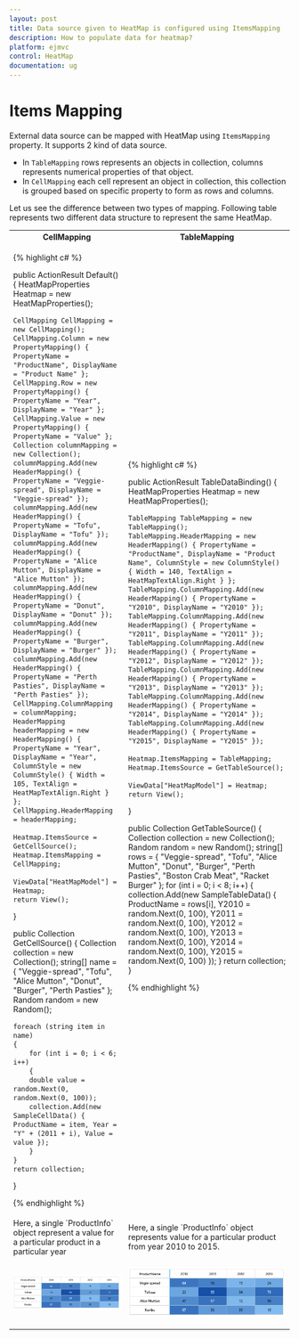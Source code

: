 ```yaml
---
layout: post
title: Data source given to HeatMap is configured using ItemsMapping
description: How to populate data for heatmap?
platform: ejmvc
control: HeatMap
documentation: ug
---
```


# Items Mapping

External data source can be mapped with HeatMap using `ItemsMapping` property. It supports 2 kind of data source.

* In `TableMapping` rows represents an objects in collection, columns represents numerical properties of that object.
* In `CellMapping` each cell represent an object in collection, this collection is grouped based on specific property to form as rows and columns.

Let us see the difference between two types of mapping. Following table represents two different data structure to represent the same HeatMap.

<table>
<tr>
 <th>CellMapping</th>
<th>TableMapping</th>
</tr>
<tr>
<td>
      
{% highlight c# %}

public ActionResult Default()
{
    HeatMapProperties Heatmap = new HeatMapProperties();

    CellMapping CellMapping = new CellMapping();
    CellMapping.Column = new PropertyMapping() { PropertyName = "ProductName", DisplayName = "Product Name" };
    CellMapping.Row = new PropertyMapping() { PropertyName = "Year", DisplayName = "Year" };
    CellMapping.Value = new PropertyMapping() { PropertyName = "Value" };
    Collection columnMapping = new Collection();
    columnMapping.Add(new HeaderMapping() { PropertyName = "Veggie-spread", DisplayName = "Veggie-spread" });
    columnMapping.Add(new HeaderMapping() { PropertyName = "Tofu", DisplayName = "Tofu" });
    columnMapping.Add(new HeaderMapping() { PropertyName = "Alice Mutton", DisplayName = "Alice Mutton" });
    columnMapping.Add(new HeaderMapping() { PropertyName = "Donut", DisplayName = "Donut" });
    columnMapping.Add(new HeaderMapping() { PropertyName = "Burger", DisplayName = "Burger" });
    columnMapping.Add(new HeaderMapping() { PropertyName = "Perth Pasties", DisplayName = "Perth Pasties" });
    CellMapping.ColumnMapping = columnMapping;
    HeaderMapping headerMapping = new HeaderMapping() { PropertyName = "Year", DisplayName = "Year", ColumnStyle = new ColumnStyle() { Width = 105, TextAlign = HeatMapTextAlign.Right } };
    CellMapping.HeaderMapping = headerMapping;

    Heatmap.ItemsSource = GetCellSource();
    Heatmap.ItemsMapping = CellMapping;

    ViewData["HeatMapModel"] = Heatmap; 
    return View();
}

public Collection GetCellSource()
{
    Collection collection = new Collection();
    string[] name = { "Veggie-spread", "Tofu", "Alice Mutton", "Donut", "Burger", "Perth Pasties" };
    Random random = new Random();

    foreach (string item in name)
    {
        for (int i = 0; i < 6; i++)
        {
        double value = random.Next(0, random.Next(0, 100));
        collection.Add(new SampleCellData() { ProductName = item, Year = "Y" + (2011 + i), Value = value });
        }
    }
    return collection;
}

{% endhighlight %}
</td>
<td>
{% highlight c# %}

public ActionResult TableDataBinding()
{
    HeatMapProperties Heatmap = new HeatMapProperties();

    TableMapping TableMapping = new TableMapping();
    TableMapping.HeaderMapping = new HeaderMapping() { PropertyName = "ProductName", DisplayName = "Product Name", ColumnStyle = new ColumnStyle() { Width = 140, TextAlign = HeatMapTextAlign.Right } };
    TableMapping.ColumnMapping.Add(new HeaderMapping() { PropertyName = "Y2010", DisplayName = "Y2010" });
    TableMapping.ColumnMapping.Add(new HeaderMapping() { PropertyName = "Y2011", DisplayName = "Y2011" });
    TableMapping.ColumnMapping.Add(new HeaderMapping() { PropertyName = "Y2012", DisplayName = "Y2012" });
    TableMapping.ColumnMapping.Add(new HeaderMapping() { PropertyName = "Y2013", DisplayName = "Y2013" });
    TableMapping.ColumnMapping.Add(new HeaderMapping() { PropertyName = "Y2014", DisplayName = "Y2014" });
    TableMapping.ColumnMapping.Add(new HeaderMapping() { PropertyName = "Y2015", DisplayName = "Y2015" });

    Heatmap.ItemsMapping = TableMapping; 
    Heatmap.ItemsSource = GetTableSource(); 

    ViewData["HeatMapModel"] = Heatmap;
    return View();    
}

public Collection GetTableSource()
{
    Collection collection = new Collection();
    Random random = new Random();
    string[] rows = { "Veggie-spread", "Tofu", "Alice Mutton", "Donut", "Burger", "Perth Pasties", "Boston Crab Meat", "Racket Burger" };
    for (int i = 0; i < 8; i++)
    {
        collection.Add(new SampleTableData()
        {
        ProductName = rows[i],
        Y2010 = random.Next(0, 100),
        Y2011 = random.Next(0, 100),
        Y2012 = random.Next(0, 100),
        Y2013 = random.Next(0, 100),
        Y2014 = random.Next(0, 100),
        Y2015 = random.Next(0, 100)
        });
    }
    return collection;
}

{% endhighlight %}
</td>
</tr>
<tr>
<td>
Here, a single `ProductInfo` object represent a value for a particular product in a particular year
</td>
<td>
Here, a single `ProductInfo` object represents value for a particular product from year 2010 to 2015.	
</td>
</tr>
 
<tr>
<td>

![](Items-Mapping_images/ItemsMapping_img1.png)
</td>
<td>

![](Items-Mapping_images/ItemsMapping_img1.png)

</td>
</tr>
</table>